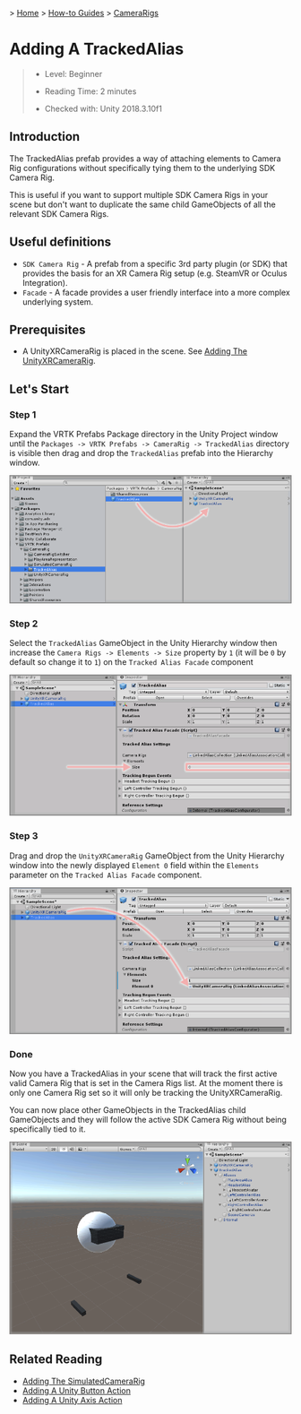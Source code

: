 &gt; [Home](../../../../README.md) &gt; [How-to Guides](../../README.md) &gt; [CameraRigs](../README.md)

# Adding A TrackedAlias

> * Level: Beginner
>
> * Reading Time: 2 minutes
>
> * Checked with: Unity 2018.3.10f1

## Introduction

The TrackedAlias prefab provides a way of attaching elements to Camera Rig configurations without specifically tying them to the underlying SDK Camera Rig.

This is useful if you want to support multiple SDK Camera Rigs in your scene but don't want to duplicate the same child GameObjects of all the relevant SDK Camera Rigs.

## Useful definitions

* `SDK Camera Rig` - A prefab from a specific 3rd party plugin (or SDK) that provides the basis for an XR Camera Rig setup (e.g. SteamVR or Oculus Integration).
* `Facade` - A facade provides a user friendly interface into a more complex underlying system.

## Prerequisites

* A UnityXRCameraRig is placed in the scene. See [Adding The UnityXRCameraRig](../AddingTheUnityXRCameraRig/README.md).

## Let's Start

### Step 1

Expand the VRTK Prefabs Package directory in the Unity Project window until the `Packages -> VRTK Prefabs -> CameraRig -> TrackedAlias` directory is visible then drag and drop the `TrackedAlias` prefab into the Hierarchy window.

![Drag TrackedAlias To Hierarchy](assets/images/DragTrackedAliasToHierarchy.png)

### Step 2

Select the `TrackedAlias` GameObject in the Unity Hierarchy window then increase the `Camera Rigs -> Elements -> Size` property by `1` (it will be `0` by default so change it to `1`) on the `Tracked Alias Facade` component 

![Tracked Alias Facade Camera Rigs Size](assets/images/TrackedAliasFacadeCameraRigsSize.png)

### Step 3

Drag and drop the `UnityXRCameraRig` GameObject from the Unity Hierarchy window into the newly displayed `Element 0` field within the `Elements` parameter on the `Tracked Alias Facade` component.

![Drag And Drop UnityXRCameraRig Into TrackedAlias CameraRigs](assets/images/DragAndDropUnityXRCameraRigIntoTrackedAliasCameraRigs.png)

### Done

Now you have a TrackedAlias in your scene that will track the first active valid Camera Rig that is set in the Camera Rigs list. At the moment there is only one Camera Rig set so it will only be tracking the UnityXRCameraRig.

You can now place other GameObjects in the TrackedAlias child GameObjects and they will follow the active SDK Camera Rig without being specifically tied to it.

![TrackedAlias In Scene With Example Avatar Objects](assets/images/TrackedAliasInSceneWithExampleAvatarObjects.png)

## Related Reading

* [Adding The SimulatedCameraRig](../AddingTheSimulatedCameraRig/README.md)
* [Adding A Unity Button Action](../../Actions/AddingAUnityButtonAction/README.md)
* [Adding A Unity Axis Action](../../Actions/AddingAUnityAxisAction/README.md)